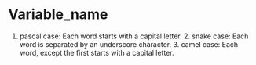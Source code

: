 # Variable_name
1. pascal case: Each word starts with a capital letter. 2. snake case: Each word is separated by an underscore character. 3. camel case: Each word, except the first starts with a capital letter.
